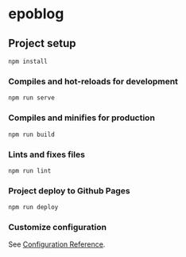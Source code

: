 # epoblog

## Project setup
```
npm install
```

### Compiles and hot-reloads for development
```
npm run serve
```

### Compiles and minifies for production
```
npm run build
```

### Lints and fixes files
```
npm run lint
```

### Project deploy to Github Pages
```
npm run deploy
```

### Customize configuration
See [Configuration Reference](https://cli.vuejs.org/config/).
